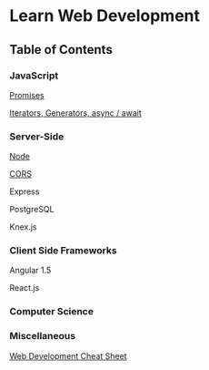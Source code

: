 # Learn Web Development

## Table of Contents

### JavaScript
[Promises](./promise.md)

[Iterators, Generators, async / await](./iterators_generators_asyncawait.md)

### Server-Side
[Node](./node.md)

[CORS](./node/cors.md)

Express

PostgreSQL

Knex.js

### Client Side Frameworks
Angular 1.5

React.js

### Computer Science

### Miscellaneous
[Web Development Cheat Sheet](./wdcs.md)
